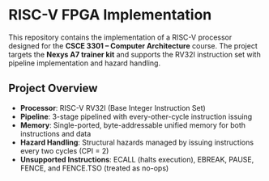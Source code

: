 # RISC-V FPGA Implementation

This repository contains the implementation of a RISC-V processor designed for the **CSCE 3301 – Computer Architecture** course. The project targets the **Nexys A7 trainer kit** and supports the RV32I instruction set with pipeline implementation and hazard handling.

## Project Overview
- **Processor**: RISC-V RV32I (Base Integer Instruction Set)  
- **Pipeline**: 3-stage pipelined with every-other-cycle instruction issuing  
- **Memory**: Single-ported, byte-addressable unified memory for both instructions and data  
- **Hazard Handling**: Structural hazards managed by issuing instructions every two cycles (CPI = 2)  
- **Unsupported Instructions**: ECALL (halts execution), EBREAK, PAUSE, FENCE, and FENCE.TSO (treated as no-ops)  



